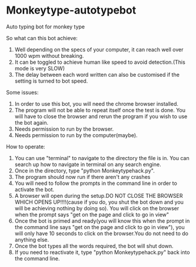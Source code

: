 # Monkeytype-autotypebot
Auto typing bot for monkey type

So what can this bot achieve:

1. Well depending on the specs of your computer, it can reach well over 1000 wpm without breaking. 
2. It can be toggled to achieve human like speed to avoid detection.(This mode is very SLOW)
3. The delay between each word written can also be customised if the setting is turned to bot speed.

Some issues:

1. In order to use this bot, you will need the chrome browser installed.
2. The program will not be able to repeat itself once the test is done. You will have to close the browser and rerun the program if you wish to use the bot again.
3. Needs permission to run by the browser. 
4. Needs permission to run by the computer(maybe).


How to operate:


1. You can use "terminal" to navigate to the directory the file is in. You can search up how to navigate in terminal on any search engine.
2. Once in the directory, type "python Monkeytypehack.py".
3. The program should now run if there aren't any crashes
4. You will need to follow the prompts in the command line in order to activate the bot.
5. A browser will open during the setup.DO NOT CLOSE THE BROWSER WHICH OPENS UP!!!!(cause if you do, you shut the bot down and you will be achieving nothing by doing so). You will click on the browser when the prompt says "get on the page and click to go in view"
6. Once the bot is primed and ready(you will know this when the prompt in the command line says "get on the page and click to go in view"), you will only have 10 seconds to click on the browser.You do not need to do anything else.
7. Once the bot types all the words required, the bot will shut down.
8. If you need to reactivate it, type "python Monkeytypehack.py" back into the command line.



